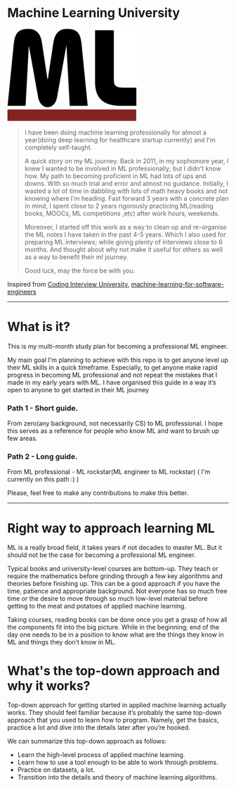 # Machine Learning University

![Machine learning image](https://github.com/iamsiva11/Big-Notebook-of-MachineLearning/blob/master/img/mld-logo2.png)

> I have been doing machine learning professionally for almost a year(doing deep learning for healthcare startup currently) and I'm completely self-taught.
> 
> A quick story on my ML journey. Back in 2011, in my sophomore year, I knew I wanted to be involved in ML professionally; but I didn't know how. My path to becoming proficient in ML had lots of ups and downs. With so much trial and error and almost no guidance. Initially, I wasted a lot of time in dabbling with lots of math heavy books and not knowing where I'm heading. Fast forward 3 years with a concrete plan in mind, I spent close to 2 years rigorously practicing ML(reading books, MOOCs, ML competitions ,etc) after work hours, weekends.
> 
> Moreover, I started off this work as a way to clean up and re-organise the ML notes I have taken in the past 4-5 years. Which I also used for preparing ML interviews; while giving plenty of interviews close to 6 months. And thought about why not make it useful for others as well as a way to benefit their ml journey.
> 
> Good luck, may the force be with you.

Inspired from  [Coding Interview University](https://github.com/jwasham/coding-interview-university), [machine-learning-for-software-engineers](https://github.com/ZuzooVn/machine-learning-for-software-engineers)

---

# What is it?

This is my multi-month study plan for becoming a professional ML engineer.

My main goal I'm planning to achieve with this repo is to get anyone level up their ML skills in a quick timeframe. Especially, to get anyone make rapid progress in becoming ML professional and not repeat the mistakes that I made in my early years with ML. I have organised this guide in a way it’s open to anyone to get started in their ML journey

### Path 1 - Short guide.  

From zero(any background, not necessarily CS) to ML professional. I hope this serves as a reference for people who know ML and want to brush up few areas.

### Path 2 - Long guide. 

From ML professional - ML rockstar(ML engineer to ML rockstar) ( I'm currently on this path :) )

Please, feel free to make any contributions to make this better.

---

# Right way to approach learning ML

ML is a really broad field, it takes years if not decades to master ML. But it should not be the case for becoming a professional ML engineer.

Typical books and university-level courses are bottom-up. They teach or require the mathematics before grinding through a few key algorithms and theories before finishing up. This can be a good approach if you have the time, patience and appropriate background. Not everyone has so much free time or the desire to move through so much low-level material before getting to the meat and potatoes of applied machine learning.

Taking courses, reading books can be done once you get a grasp of how all the components fit into the big picture. While in the beginning; end of the day one needs to be in a position to know what are the things they know in ML and things they don’t know in ML.

# What's the top-down approach and why it works?

Top-down approach for getting started in applied machine learning actually works. They should feel familiar because it’s probably the same top-down approach that you used to learn how to program. Namely, get the basics, practice a lot and dive into the details later after you’re hooked.

We can summarize this top-down approach as follows:
* Learn the high-level process of applied machine learning.
* Learn how to use a tool enough to be able to work through problems.
* Practice on datasets, a lot.
* Transition into the details and theory of machine learning algorithms.



